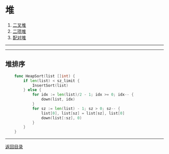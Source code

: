 # 堆
 1. [二叉堆](06-A.md)
 2. [二项堆](06-B.md)
 3. [配对堆](06-C.md)

___
___


## 堆排序
```go
	func HeapSort(list []int) {
		if len(list) < sz_limit {
			InsertSort(list)
		} else {
			for idx := len(list)/2 - 1; idx >= 0; idx-- {
				down(list, idx)
			}
			for sz := len(list) - 1; sz > 0; sz-- {
				list[0], list[sz] = list[sz], list[0]
				down(list[:sz], 0)
			}
		}
	}
```

---
[返回目录](../index.md)